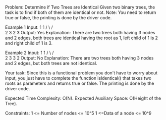 Problem: Determine if Two Trees are Identical
Given two binary trees, the task is to find if both of them are identical or not.
Note: You need to return true or false, the printing is done by the driver code.

Example 1
Input:
     1          1
   /   \      /   \
  2     3    2     3
Output: Yes
Explanation: There are two trees both having 3 nodes and 2 edges, both trees are identical having the root as 1, left child of 1 is 2 and right child of 1 is 3.

Example 2
Input:
    1       1
  /  \     /  \
 2    3   3    2
Output: No
Explanation: There are two trees both having 3 nodes and 2 edges, but both trees are not identical.

Your task:
Since this is a functional problem you don't have to worry about input, you just have to complete the function isIdentical() that takes two roots as parameters and returns true or false. The printing is done by the driver code.

Expected Time Complexity: O(N).
Expected Auxiliary Space: O(Height of the Tree).

Constraints:
1 <= Number of nodes <= 10^5
1 <=Data of a node <= 10^9
